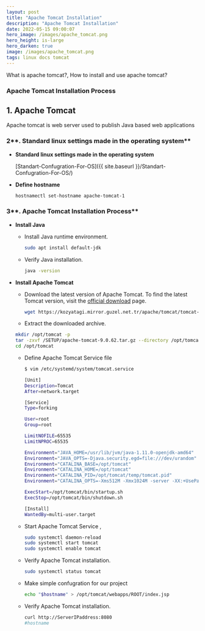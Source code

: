 ```yaml
---
layout: post
title: "Apache Tomcat Installation"
description: "Apache Tomcat Installation"
date: 2022-05-15 09:00:07
hero_image: /images/apache_tomcat.png
hero_height: is-large
hero_darken: true
image: /images/apache_tomcat.png
tags: linux docs tomcat
---
```


What is apache tomcat?, How to install and use apache tomcat?

### **Apache Tomcat Installation Process**

## 1. Apache Tomcat 

Apache tomcat is web server used to publish Java based web applications

### 2**. Standard linux settings made in the operating system**

- **Standard linux settings made in the operating system**
    
    [Standart-Confugration-For-OS]({{ site.baseurl }}/Standart-Confugration-For-OS/) 

   
- **Define hostname**
    
    ```bash
    hostnamectl set-hostname apache-tomcat-1 

    ```

### 3**. Apache Tomcat Installation Process**

- **Install Java**
    - Install Java runtime environment.
        
        ```bash
        sudo apt install default-jdk 
        ```
        
    - Verify Java installation.
        
        ```bash
        java -version
        ```
        
- **Install Apache Tomcat**
    - Download the latest version of Apache Tomcat. To find the latest Tomcat version, visit the [official download](https://tomcat.apache.org/whichversion.html) page.
        
        ```bash
        wget https://kozyatagi.mirror.guzel.net.tr/apache/tomcat/tomcat-9/v9.0.62/bin/apache-tomcat-9.0.62.tar.gz -P /SETUP/
        ```
        
    - Extract the downloaded archive.
    
    ```bash
    mkdir /opt/tomcat -p
    tar -zxvf /SETUP/apache-tomcat-9.0.62.tar.gz --directory /opt/tomcat  --strip-components=1
    cd /opt/tomcat
    ```
    
    - Define Apache Tomcat Service file
        
        ```bash
        $ vim /etc/systemd/system/tomcat.service
        
        [Unit]
        Description=Tomcat
        After=network.target
        
        [Service]
        Type=forking
        
        User=root
        Group=root
        
        LimitNOFILE=65535
        LimitNPROC=65535
        
        Environment="JAVA_HOME=/usr/lib/jvm/java-1.11.0-openjdk-amd64"
        Environment="JAVA_OPTS=-Djava.security.egd=file:///dev/urandom"
        Environment="CATALINA_BASE=/opt/tomcat"
        Environment="CATALINA_HOME=/opt/tomcat"
        Environment="CATALINA_PID=/opt/tomcat/temp/tomcat.pid"
        Environment="CATALINA_OPTS=-Xms512M -Xmx1024M -server -XX:+UseParallelGC"
        
        ExecStart=/opt/tomcat/bin/startup.sh
        ExecStop=/opt/tomcat/bin/shutdown.sh
        
        [Install]
        WantedBy=multi-user.target
        ```
        
    - Start Apache Tomcat Service ,
        
        ```bash
        sudo systemctl daemon-reload
        sudo systemctl start tomcat
        sudo systemctl enable tomcat
        ```
        
    - Verify Apache Tomcat installation.
        
        ```bash
        sudo systemctl status tomcat
        ```
        
    - Make simple confugration for our project
        
        ```bash
        echo "$hostname" > /opt/tomcat/webapps/ROOT/index.jsp
        ```
        
    - Verify Apache Tomcat installation.
        
        ```bash
        curl http://ServerIPaddress:8080
        #hostname
        ```